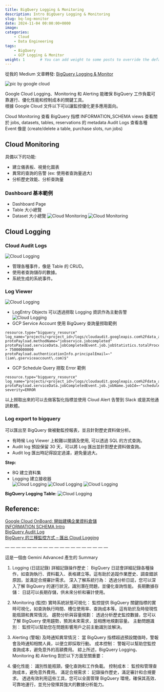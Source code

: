 ```yaml
---
title: BigQuery Logging & Monitoring
description: Intro BigQuery Logging & Monitoring
slug: bq-log-monitor
date: 2024-11-04 00:00:00+0000
image:
categories:
    - Cloud
    - Data Engineering
tags:
    - BigQuery
    - GCP Logging & Monitor
weight: 1       # You can add weight to some posts to override the default sorting (date descending)
---
```

從我的 Medium 文章轉發: [BigQuery Logging & Monitor
](https://medium.com/sq-catch-and-note/bigquery-logging-monitor-84892efb3376)

![pic by google cloud](cover.jpg)

Google Cloud Logging、Monitoring 和 Alerting 能確保 BigQuery 工作負載可靠運行、優化性能和控制成本的關鍵工具。  
根據 Google Cloud 文件以下可以讓監控優化更多應用面向。

Cloud Monitoring 查看 BigQuery 指標
INFORMATION_SCHEMA views 查看關於 jobs, datasets, tables, reservations 的 metadata
Audit Logs 查看各種 Event 像是 (create/delete a table, purchase slots, run jobs)

## Cloud Monitoring
具備以下的功能:

- 建立儀表板、視覺化圖表
- 異常的查詢的告警 (ex: 使用者查詢量過大)
- 分析歷史效能、分析查詢量
### Dashboard 基本範例
- Dashboard Page
- Table 大小總覽
- Dataset 大小總覽
![Cloud Monitoring](d1.jpg)
![Cloud Monitoring](d2.jpg)

## Cloud Logging
### Cloud Audit Logs
![Cloud Logging](l1.jpg)
- 管理各種事件，像是 Table 的 CRUD。
- 使用者查詢儲存的數據。
- 系統生成的系統事件。
### Log Viewer
![Cloud Logging](l2.jpg)
- LogEntry Objects
可以透過撈取 Logging 資訊作為主動告警
![Cloud Logging](l3.jpg)
- GCP Service Account 使用 BigQuery 查詢量撈取範例
```
resource.type="bigquery_resource"
log_name="projects/<project_id>/logs/cloudaudit.googleapis.com%2Fdata_access"
protoPayload.methodName="jobservice.jobcompleted"
protoPayload.serviceData.jobCompletedEvent.job.jobStatistics.totalProcessedBytes > 75000000000
protoPayload.authenticationInfo.principalEmail=~"(iam\.gserviceaccount\.com)$" 
```
- GCP Schedule Query 撈取 Error 範例
```
resource.type="bigquery_resource"
log_name="projects/<project_id>/logs/cloudaudit.googleapis.com%2Fdata_access"
protoPayload.serviceData.jobCompletedEvent.job.jobName.jobId=~"scheduled_query"
severity=ERROR
```
以上撈取出來的可以去做客製化指標並使用 Cloud Alert 告警到 Slack 或是其他通訊軟體。
### Log export to bigquery
可以匯出至 BigQuery 做被動監控報表，並且針對歷史資料做分析。
- 有時候 Log Viewer 上較難以閱讀及使用, 可以透過 SQL 的方式查詢。
- Audit log 預設保留 30 天，可以將 Log 匯出並針對歷史資料做查詢。
- Audit log 匯出時記得設定過濾，避免量過大。 

**Step:**
- BQ 建立資料集
- Logging 建立接收器  
![Cloud Logging](l4.jpg)
![Cloud Logging](l5.jpg)
![Cloud Logging](l6.jpg)

**BigQuery Logging Table:**
![Cloud Logging](l7.jpg)


## Reference:
[Google Cloud OnBoard: 開始建構企業資料倉儲](https://cloudonair.withgoogle.com/events/taiwan-cloud-onboard-architecting-data-warehouse-2022)  
[INFORMATION SCHEMA Intro](https://cloud.google.com/bigquery/docs/information-schema-intro)  
[BigQuery Audit Log](https://cloud.google.com/bigquery/docs/introduction-audit-workloads)  
[BigQuery 的三種監控方式 – 匯出 Cloud Logging](https://ithelp.ithome.com.tw/m/articles/10308217)

— — — — — — — — — — — — — — — — — — —

這是一個由 Gemini Advanced 產生的 Summary

1. Logging (日誌記錄)
詳細記錄操作歷史： BigQuery 日誌會詳細記錄各種操作，如查詢執行、資料載入、表格建立等。這有助於追蹤作業歷史、調查錯誤原因，並滿足合規審計需求。
深入了解系統行為： 透過分析日誌，您可以深入了解 BigQuery 的運行狀況，識別潛在問題，並優化查詢性能。
長期數據存儲： 日誌可以長期存儲，供未來分析和審計使用。

2. Monitoring (監控)
實時系統狀態可視化： 監控提供 BigQuery 關鍵指標的實時可視化，如查詢執行時間、槽位使用率、查詢成本等。這有助於及時發現性能瓶頸和異常情況。
趨勢分析與容量規劃： 透過分析歷史監控數據，您可以了解 BigQuery 使用趨勢，預測未來需求，並相應地規劃容量。
主動問題識別： 監控可以幫助您在問題影響用戶之前主動識別並解決。

3. Alerting (警報)
及時通知異常情況： 當 BigQuery 指標超過預設閾值時，警報會及時通知相關人員，以便立即採取行動。
成本控制： 警報可以幫助您監控查詢成本，避免意外的高額費用。
綜上所述，BigQuery Logging、Monitoring 和 Alerting 對於以下方面至關重要：

4. 優化性能： 識別性能瓶頸，優化查詢和工作負載。
控制成本： 監控和管理查詢成本，避免意外費用。
滿足合規需求： 記錄操作歷史，滿足審計和合規要求。
透過有效利用這些工具，您可以全面管理 BigQuery 環境，確保其高效、可靠地運行，並充分發揮其強大的數據分析能力。
